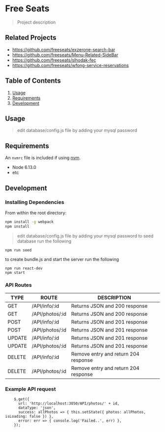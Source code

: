 # Free Seats

> Project description

## Related Projects

  - https://github.com/freeseats/exzerone-search-bar
  - https://github.com/freeseats/Menu-Related-SideBar
  - https://github.com/freeseats/slhodak-fec
  - https://github.com/freeseats/wfong-service-reservations

## Table of Contents

1. [Usage](#Usage)
1. [Requirements](#requirements)
1. [Development](#development)

## Usage

> edit database/config.js file by adding your mysql password

## Requirements

An `nvmrc` file is included if using [nvm](https://github.com/creationix/nvm).

- Node 6.13.0
- etc

## Development

### Installing Dependencies

From within the root directory:

```sh
npm install -g webpack
npm install
```

> edit database/config.js file by adding your mysql password
to seed database run the following
```
npm run seed
```

to create bundle.js and start the server run the following
```
npm run react-dev
npm start
```



### API Routes ### 
| TYPE | ROUTE | DESCRIPTION |
|------|------|--------|
| GET |  /API/info/:id   | Returns JSON and 200 response
| GET |   /API/photos/:id  | Returns JSON and 200 response
| POST |  /API/info/:id | Returns JSON and 201 response
| POST | /API/photos/:id| Returns JSON and 201 response
| UPDATE |/API/info/:id | Returns JSON and 201 response
| UPDATE |/API/photos/:id | Returns JSON and 201 response
|  DELETE |/API/info/:id | Remove entry and return 204 response
|  DELETE | /API/photos/:id| Remove entry and return 204 response



### Example API request ### 

```
    $.get({
      url: 'http://localhost:3050/API/photos/' + id,
      dataType: 'json',
      success: allPhotos => { this.setState({ photos: allPhotos, isLoading: false }) },
      error: err => { console.log('Failed..', err) },
    });

```